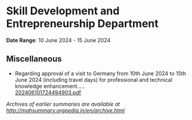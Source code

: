 # Skill Development and Entrepreneurship Department

**Date Range**: 10 June 2024 - 15 June 2024


## Miscellaneous
- Regarding approval of a visit to Germany from 10th June 2024 to 15th June 2024 (including travel days) for professional and technical knowledge enhancement.....\
  [202406101724494903.pdf](https://gr.maharashtra.gov.in/Site/Upload/Government%20Resolutions/English/202406101724494903.pdf)


*Archives of earlier summaries are available at http://mahsummary.orgpedia.in/en/archive.html*